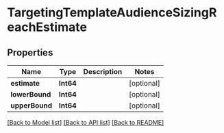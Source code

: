 # TargetingTemplateAudienceSizingReachEstimate

## Properties
Name | Type | Description | Notes
------------ | ------------- | ------------- | -------------
**estimate** | **Int64** |  | [optional] 
**lowerBound** | **Int64** |  | [optional] 
**upperBound** | **Int64** |  | [optional] 

[[Back to Model list]](../README.md#documentation-for-models) [[Back to API list]](../README.md#documentation-for-api-endpoints) [[Back to README]](../README.md)


